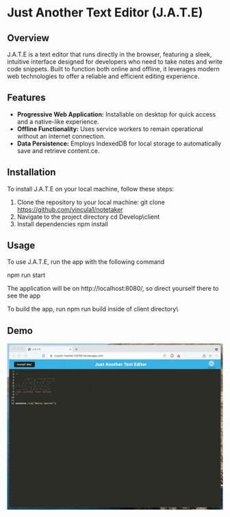 # Just Another Text Editor (J.A.T.E)

## Overview

J.A.T.E is a text editor that runs directly in the browser, featuring a sleek, intuitive interface designed for developers who need to take notes and write code snippets. Built to function both online and offline, it leverages modern web technologies to offer a reliable and efficient editing experience.

## Features

- **Progressive Web Application:** Installable on desktop for quick access and a native-like experience.
- **Offline Functionality:** Uses service workers to remain operational without an internet connection.
- **Data Persistence:** Employs IndexedDB for local storage to automatically save and retrieve content.ce.

## Installation

To install J.A.T.E on your local machine, follow these steps:

1. Clone the repository to your local machine:
git clone https://github.com/vincula1/notetaker
2. Navigate to the project directory
cd Develop\client
3. Install dependencies
npm install

## Usage
To use J.A.T.E, run the app with the following command

npm run start

The application will be on http://localhost:8080/, so direct yourself there to see the app

To build the app, run npm run build inside of client directory\

## Demo

![Demo](00-demo.gif)